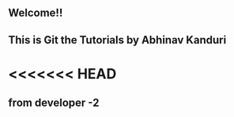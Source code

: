 ## Welcome!!
## This is Git the Tutorials by Abhinav Kanduri
<<<<<<< HEAD
=======
## from developer -2

